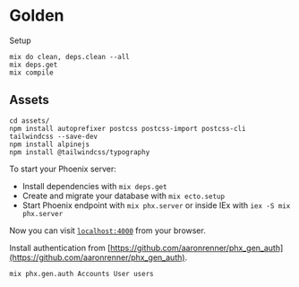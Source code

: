 # Golden

Setup

    mix do clean, deps.clean --all
    mix deps.get
    mix compile

## Assets

    cd assets/
    npm install autoprefixer postcss postcss-import postcss-cli tailwindcss --save-dev
    npm install alpinejs
    npm install @tailwindcss/typography

To start your Phoenix server:

  * Install dependencies with `mix deps.get`
  * Create and migrate your database with `mix ecto.setup`
  * Start Phoenix endpoint with `mix phx.server` or inside IEx with `iex -S mix phx.server`

Now you can visit [`localhost:4000`](http://localhost:4000) from your browser.

Install authentication from [https://github.com/aaronrenner/phx_gen_auth](https://github.com/aaronrenner/phx_gen_auth).

    mix phx.gen.auth Accounts User users


